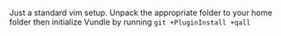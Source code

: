 Just a standard vim setup.
Unpack the appropriate folder to your home folder then initialize Vundle by running
`git +PluginInstall +qall`
